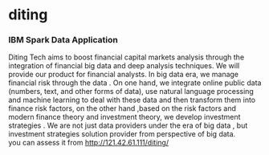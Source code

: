 # diting
### IBM Spark Data Application 
Diting Tech aims to boost financial capital markets analysis through the integration of financial big data and deep analysis techniques. We will provide our product for financial analysts. In big data era, we manage financial risk through the data . On one hand, we integrate online public data (numbers, text, and other forms of data), use natural language processing and machine learning to deal with these data and then transform them into finance risk factors, on the other hand ,based on the risk factors and modern finance theory and investment theory, we develop investment strategies . We are not just data providers under the era of big data , but investment strategies solution provider from perspective of big data. 
<br>
you can assess it from http://121.42.61.111/diting/
<br>


